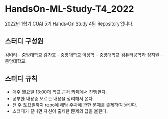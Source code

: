 # HandsOn-ML-Study-T4_2022
2022년 1학기 CUAI 5기 Hands-On Study 4팀 Repository입니다.

## 스터디 구성원
김벼리 - 중앙대학교
김찬호 - 중앙대학교 
이성학 - 중앙대학교 컴퓨터공학과
정지원 - 중앙대학교 

## 스터디 규칙
- 매주 월요일 13:00에 학교 근처 카페에서 진행한다.
- 공부한 내용중 모르는 내용을 정리해서 온다.
- 전 주 토요일까지 repo에 해당 주차에 관한 문제를 출제하여 올린다.
- 스터디가 끝나면 자신이 출제한 문제의 답을 올린다.
